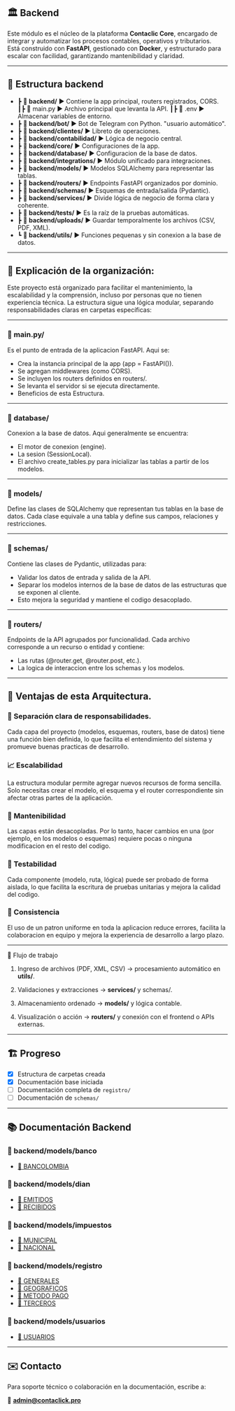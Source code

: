 ## 🏛️ Backend

Este módulo es el núcleo de la plataforma **Contaclic Core**, encargado de integrar y automatizar los procesos contables, operativos y tributarios.  
Está construido con **FastAPI**, gestionado con **Docker**, y estructurado para escalar con facilidad, garantizando mantenibilidad y claridad.

---

## 📁 Estructura backend


- ┣ 💼 **backend/**	              ▶️  Contiene la app principal, routers registrados, CORS.
 ┃┣  📄 main.py	                  ▶️  Archivo principal que levanta la API.
 ┃┣  📄 .env	                  ▶️  Almacenar variables de entorno.
- ┣ 💼 **backend/bot/**	          ▶️  Bot de Telegram con Python. "usuario automático".
- ┣ 💼 **backend/clientes/**	  ▶️  Libreto de operaciones.
- ┣ 💼 **backend/contabilidad/**  ▶️  Lógica de negocio central.
- ┣ 💼 **backend/core/**	      ▶️  Configuraciones de la app.
- ┣ 💼 **backend/database/**	  ▶️  Configuracion de la base de datos.  
- ┣ 💼 **backend/integrations/**  ▶️  Módulo unificado para integraciones.
- ┣ 💼 **backend/models/**	      ▶️  Modelos SQLAlchemy para representar las tablas. 
- ┣ 💼 **backend/routers/**	      ▶️  Endpoints FastAPI organizados por dominio.
- ┣ 💼 **backend/schemas/**	      ▶️  Esquemas de entrada/salida (Pydantic).
- ┣ 💼 **backend/services/**      ▶️  Divide lógica de negocio de forma clara y coherente.
- ┣ 💼 **backend/tests/**	      ▶️  Es la raíz de la pruebas automáticas.
- ┣ 💼 **backend/uploads/**	      ▶️  Guardar temporalmente los archivos (CSV, PDF, XML).
- ┗ 💼 **backend/utils/**	      ▶️  Funciones pequenas y sin conexion a la base de datos.

---

## 📌 Explicación de la organización:

Este proyecto está organizado para facilitar el mantenimiento, la escalabilidad y la comprensión, incluso por personas que no tienen experiencia técnica. La estructura sigue una lógica modular, separando responsabilidades claras en carpetas específicas:

---

### 📝 main.py/

Es el punto de entrada de la aplicacion FastAPI. Aqui se:

- Crea la instancia principal de la app (app = FastAPI()).
- Se agregan middlewares (como CORS).
- Se incluyen los routers definidos en routers/.
- Se levanta el servidor si se ejecuta directamente.
- Beneficios de esta Estructura.

---

### 📁 database/ 

Conexion a la base de datos. Aqui generalmente se encuentra:

- El motor de conexion (engine).
- La sesion (SessionLocal).
- El archivo create_tables.py para inicializar las tablas a partir de los modelos.

---

### 📁 models/ 

Define las clases de SQLAlchemy que representan tus tablas en la base de datos. Cada clase equivale a una tabla y define sus campos, relaciones y restricciones.

---

### 📁 schemas/ 

Contiene las clases de Pydantic, utilizadas para:

- Validar los datos de entrada y salida de la API.
- Separar los modelos internos de la base de datos de las estructuras que se exponen al cliente.
- Esto mejora la seguridad y mantiene el codigo desacoplado.

---

### 📁 routers/  

Endpoints de la API agrupados por funcionalidad. Cada archivo corresponde a un recurso o entidad y contiene:

- Las rutas (@router.get, @router.post, etc.).
- La logica de interaccion entre los schemas y los modelos.

---

## 🧱 Ventajas de esta Arquitectura.

### 🧠 Separación clara de responsabilidades.
Cada capa del proyecto (modelos, esquemas, routers, base de datos) tiene una función bien definida, lo que facilita el entendimiento del sistema y promueve buenas practicas de desarrollo.

### 📈 Escalabilidad
La estructura modular permite agregar nuevos recursos de forma sencilla. Solo necesitas crear el modelo, el esquema y el router correspondiente sin afectar otras partes de la aplicación.

### 🔧 Mantenibilidad
Las capas están desacopladas. Por lo tanto, hacer cambios en una (por ejemplo, en los modelos o esquemas) requiere pocas o ninguna modificacion en el resto del codigo.

### 🧪 Testabilidad
Cada componente (modelo, ruta, lógica) puede ser probado de forma aislada, lo que facilita la escritura de pruebas unitarias y mejora la calidad del codigo.

### 🧩 Consistencia
El uso de un patron uniforme en toda la aplicacion reduce errores, facilita la colaboracion en equipo y mejora la experiencia de desarrollo a largo plazo.

---

🔄 Flujo de trabajo

1. Ingreso de archivos (PDF, XML, CSV) → procesamiento automático en **utils/**.

2. Validaciones y extracciones → **services/** y schemas/.

3. Almacenamiento ordenado → **models/** y lógica contable.

4. Visualización o acción → **routers/** y conexión con el frontend o APIs externas.

---

## 🏗️ Progreso

- [x] Estructura de carpetas creada
- [x] Documentación base iniciada
- [ ] Documentación completa de `registro/`
- [ ] Documentación de `schemas/`

---

## 📚 Documentación Backend


### 💼 backend/models/banco

- [📁 BANCOLOMBIA](./models/banco/bancolombia/)


### 💼 backend/models/dian

- [📁 EMITIDOS](./models/dian/emitidos/)
- [📁 RECIBIDOS](./models/dian/recibidos/)


### 💼 backend/models/impuestos

- [📁 MUNICIPAL](./models/impuestos/municipal_ica/)
- [📁 NACIONAL](./models/impuestos/nacional/)


### 💼 backend/models/registro

- [📁 GENERALES](./models/registro/generales.md)
- [📁 GEOGRAFICOS](./models/registro/geograficos.md)
- [📁 METODO PAGO](./models/registro/metodo_pago.md)
- [📁 TERCEROS](./models/registro/terceros.md)


### 💼 backend/models/usuarios

- [📁 USUARIOS](./models/usuarios/)

---

## ✉️ Contacto

Para soporte técnico o colaboración en la documentación, escribe a:

📧 **admin@contaclick.pro**

